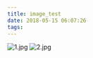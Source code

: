 ```yaml
---
title: image_test
date: 2018-05-15 06:07:26
tags:
---
```

![1.jpg](2018-05-15-image_test/1.jpg)
![2.jpg](2018-05-15-image_test/2.jpg)
